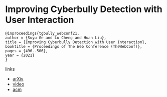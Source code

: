 # Improving Cyberbully Detection with User Interaction

```
@inproceedings{tgbully_webconf21,
author = {Suyu Ge and Lu Cheng and Huan Liu},
title = {Improving Cyberbully Detection with User Interaction},
booktitle = {Proceedings of The Web Conference (TheWebConf)},
pages = {496--506},
year = {2021}
}
```

links
- [arXiv](https://arxiv.org/abs/2011.00449)
- [video](https://www.youtube.com/watch?v=rPsb0u7WGCc)
- [acm](https://dl.acm.org/doi/10.1145/3442381.3449828)